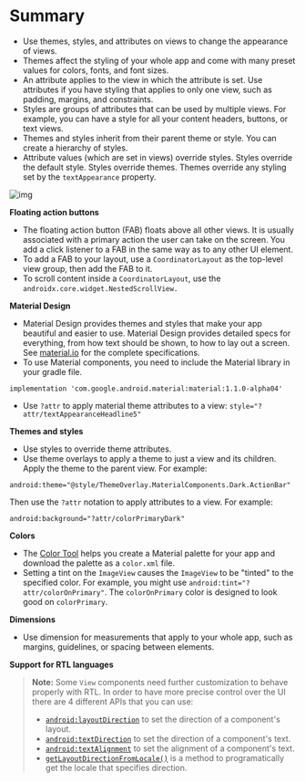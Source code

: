 # Summary

- Use themes, styles, and attributes on views to change the appearance of views.
- Themes affect the styling of your whole app and come with many preset values for colors, fonts, and font sizes.
- An attribute applies to the view in which the attribute is set. Use attributes if you have styling that applies to only one view, such as padding, margins, and constraints.
- Styles are groups of attributes that can be used by multiple views. For example, you can have a style for all your content headers, buttons, or text views.
- Themes and styles inherit from their parent theme or style. You can create a hierarchy of styles.
- Attribute values (which are set in views) override styles. Styles override the default style. Styles override themes. Themes override any styling set by the `textAppearance` property.

![img](https://codelabs.developers.google.com/codelabs/kotlin-android-training-styles-and-themes/img/e7851427054b568d.png)

**Floating action buttons**

- The floating action button (FAB) floats above all other views. It is usually associated with a primary action the user can take on the screen. You add a click listener to a FAB in the same way as to any other UI element.
- To add a FAB to your layout, use a `CoordinatorLayout` as the top-level view group, then add the FAB to it.
- To scroll content inside a `CoordinatorLayout`, use the `androidx.core.widget.NestedScrollView.`

**Material Design**

- Material Design provides themes and styles that make your app beautiful and easier to use. Material Design provides detailed specs for everything, from how text should be shown, to how to lay out a screen. See [material.io](https://material.io/) for the complete specifications.
- To use Material components, you need to include the Material library in your gradle file.

```
implementation 'com.google.android.material:material:1.1.0-alpha04'
```

- Use `?attr` to apply material theme attributes to a view: `style="?attr/textAppearanceHeadline5"`

**Themes and styles**

- Use styles to override theme attributes.
- Use theme overlays to apply a theme to just a view and its children. Apply the theme to the parent view. For example:

```
android:theme="@style/ThemeOverlay.MaterialComponents.Dark.ActionBar"
```

Then use the `?attr` notation to apply attributes to a view. For example:

```
android:background="?attr/colorPrimaryDark"
```

**Colors**

- The [Color Tool](https://material.io/tools/color) helps you create a Material palette for your app and download the palette as a `color.xml` file.
- Setting a tint on the `ImageView` causes the `ImageView` to be "tinted" to the specified color. For example, you might use `android:tint="?attr/colorOnPrimary"`. The `colorOnPrimary` color is designed to look good on `colorPrimary`.

**Dimensions**

- Use dimension for measurements that apply to your whole app, such as margins, guidelines, or spacing between elements.

**Support for RTL languages**

>**Note:** Some `View` components need further customization to behave properly with RTL. In order to have more precise control over the UI there are 4 different APIs that you can use:
>
> - [`android:layoutDirection`](https://developer.android.com/reference/android/util/LayoutDirection) to set the direction of a component's layout.
> - [`android:textDirection`](https://developer.android.com/reference/android/view/View.html#attr_android:textDirection) to set the direction of a component's text.
> - [`android:textAlignment`](https://developer.android.com/reference/android/view/View.html#attr_android:textAlignment) to set the alignment of a component's text.
> - [`getLayoutDirectionFromLocale()`](https://developer.android.com/reference/android/support/v4/text/TextUtilsCompat#getlayoutdirectionfromlocale) is a method to programatically get the locale that specifies direction.